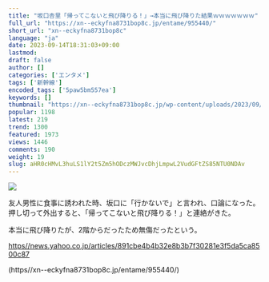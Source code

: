 ```yaml
---
title: "坂口杏里「帰ってこないと飛び降りる！」→本当に飛び降りた結果ｗｗｗｗｗｗｗ"
full_url: "https://xn--eckyfna8731bop8c.jp/entame/955440/"
short_url: "xn--eckyfna8731bop8c"
language: "ja"
date: 2023-09-14T18:31:03+09:00
lastmod: 
draft: false
author: []
categories: ['エンタメ']
tags: ['新幹線']
encoded_tags: ['5paw5bm557ea']
keywords: []
thumbnail: "https://xn--eckyfna8731bop8c.jp/wp-content/uploads/2023/09/46db0041.jpg"
popular: 1198
latest: 219
trend: 1300
featured: 1973
views: 1446
comments: 190
weight: 19
slug: aHR0cHMvL3huLS1lY2t5Zm5hODczMWJvcDhjLmpwL2VudGFtZS85NTU0NDAv
---
```


![](https://xn--eckyfna8731bop8c.jp/wp-content/uploads/2023/09/46db0041.jpg)

<div><p> 友人男性に食事に誘われた時、坂口に「行かないで」と言われ、口論になった。押し切って外出すると、「帰ってこないと飛び降りる！」と連絡がきた。</p><p>本当に飛び降りたが、2階からだったため無傷だったという。 </p><p> <a rel='nofollow noopener external' target='_blank' href='https//news.yahoo.co.jp/articles/891cbe4b4b32e8b3b7f30281e3f5da5ca8500c87'>https//news.yahoo.co.jp/articles/891cbe4b4b32e8b3b7f30281e3f5da5ca8500c87</a> </p></div>

(https//xn--eckyfna8731bop8c.jp/entame/955440/)
